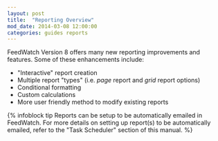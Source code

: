 ```yaml
---
layout: post
title:  "Reporting Overview"
mod_date: 2014-03-08 12:00:00
categories: guides reports
---
```



FeedWatch Version 8 offers many new reporting improvements and
features. Some of these enhancements include:

* "Interactive" report creation
* Multiple report "types" (i.e. *page* report and *grid* report options)
* Conditional formatting
* Custom calculations
* More user friendly method to modify existing reports

{% infoblock tip Reports can be setup to be automatically emailed in FeedWatch. For more details on setting up report(s) to be automatically emailed, refer to the "Task Scheduler" section of this manual. %}

